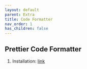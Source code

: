 ```yaml
---
layout: default
parent: Extra
title: Code Formatter
nav_order: 1
has_children: false
---
```


## Prettier Code Formatter

  1. Installation: [link](https://deku.posstree.com/en/react/nextjs/prettier/)




